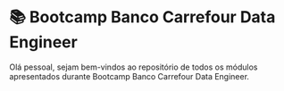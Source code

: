 # 📚 Bootcamp Banco Carrefour Data Engineer

Olá pessoal, sejam bem-vindos ao repositório de todos os módulos apresentados durante Bootcamp Banco Carrefour Data Engineer.
